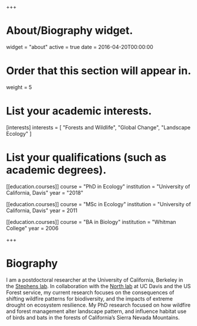 +++
# About/Biography widget.
widget = "about"
active = true
date = 2016-04-20T00:00:00

# Order that this section will appear in.
weight = 5

# List your academic interests.
[interests]
  interests = [
    "Forests and Wildlife",
    "Global Change",
    "Landscape Ecology"
  ]

# List your qualifications (such as academic degrees).
[[education.courses]]
  course = "PhD in Ecology"
  institution = "University of California, Davis"
  year = "2018"
  
[[education.courses]]
  course = "MSc in Ecology"
  institution = "University of California, Davis"
  year = 2011

[[education.courses]]
  course = "BA in Biology"
  institution = "Whitman College"
  year = 2006
 
+++

# Biography

I am a postdoctoral researcher at the University of California, Berkeley in the [Stephens lab](https://nature.berkeley.edu/stephenslab/). In collaboration with the [North lab](https://northlab.faculty.ucdavis.edu/) at UC Davis and the US Forest service, my current research focuses on the consequences of shifting wildfire patterns for biodiversity, and the impacts of extreme drought on ecosystem resilience. My PhD research focused on how wildfire and forest management alter landscape pattern, and influence habitat use of birds and bats in the forests of California’s Sierra Nevada Mountains.